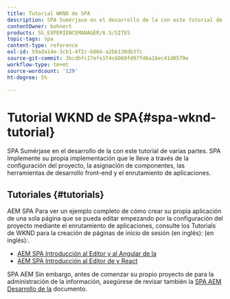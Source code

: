 ```yaml
---
title: Tutorial WKND de SPA
description: SPA Sumérjase en el desarrollo de la con este tutorial de varias partes. SPA Implemente su propia implementación que le lleve a través de la configuración del proyecto, la asignación de componentes, las herramientas de desarrollo front-end y el enrutamiento de aplicaciones.
contentOwner: bohnert
products: SG_EXPERIENCEMANAGER/6.5/SITES
topic-tags: spa
content-type: reference
exl-id: 59ada14e-3cb1-4f2c-b866-a2bb130db3fc
source-git-commit: 3bcdbfc17efe1f4c6069fd97fd6a16ec41d0579e
workflow-type: tm+mt
source-wordcount: '129'
ht-degree: 5%

---
```


# Tutorial WKND de SPA{#spa-wknd-tutorial}

SPA Sumérjase en el desarrollo de la con este tutorial de varias partes. SPA Implemente su propia implementación que le lleve a través de la configuración del proyecto, la asignación de componentes, las herramientas de desarrollo front-end y el enrutamiento de aplicaciones.

## Tutoriales {#tutorials}

AEM SPA Para ver un ejemplo completo de cómo crear su propia aplicación de una sola página que se pueda editar empezando por la configuración del proyecto mediante el enrutamiento de aplicaciones, consulte los Tutorials de WKND para la creación de páginas de inicio de sesión (en inglés): (en inglés):.

* [AEM SPA Introducción al Editor y al Angular de la](https://experienceleague.adobe.com/docs/experience-manager-learn/getting-started-with-aem-headless/spa-editor/angular/overview.html)
* [AEM SPA Introducción al Editor de y React](https://experienceleague.adobe.com/docs/experience-manager-learn/getting-started-with-aem-headless/spa-editor/react/overview.html)

SPA AEM Sin embargo, antes de comenzar su propio proyecto de para la administración de la información, asegúrese de revisar también la [SPA AEM Desarrollo de la](/help/sites-developing/spa-architecture.md) documento.
